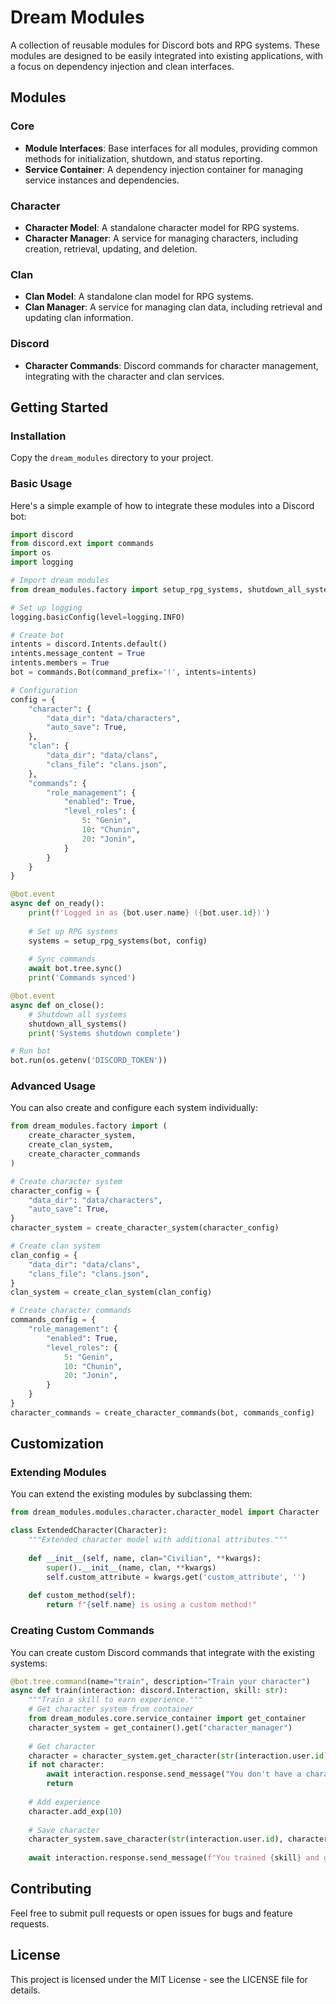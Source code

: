 # Dream Modules

A collection of reusable modules for Discord bots and RPG systems. These modules are designed to be easily integrated into existing applications, with a focus on dependency injection and clean interfaces.

## Modules

### Core

- **Module Interfaces**: Base interfaces for all modules, providing common methods for initialization, shutdown, and status reporting.
- **Service Container**: A dependency injection container for managing service instances and dependencies.

### Character

- **Character Model**: A standalone character model for RPG systems.
- **Character Manager**: A service for managing characters, including creation, retrieval, updating, and deletion.

### Clan

- **Clan Model**: A standalone clan model for RPG systems.
- **Clan Manager**: A service for managing clan data, including retrieval and updating clan information.

### Discord

- **Character Commands**: Discord commands for character management, integrating with the character and clan services.

## Getting Started

### Installation

Copy the `dream_modules` directory to your project.

### Basic Usage

Here's a simple example of how to integrate these modules into a Discord bot:

```python
import discord
from discord.ext import commands
import os
import logging

# Import dream modules
from dream_modules.factory import setup_rpg_systems, shutdown_all_systems

# Set up logging
logging.basicConfig(level=logging.INFO)

# Create bot
intents = discord.Intents.default()
intents.message_content = True
intents.members = True
bot = commands.Bot(command_prefix='!', intents=intents)

# Configuration
config = {
    "character": {
        "data_dir": "data/characters",
        "auto_save": True,
    },
    "clan": {
        "data_dir": "data/clans",
        "clans_file": "clans.json",
    },
    "commands": {
        "role_management": {
            "enabled": True,
            "level_roles": {
                5: "Genin",
                10: "Chunin",
                20: "Jonin",
            }
        }
    }
}

@bot.event
async def on_ready():
    print(f'Logged in as {bot.user.name} ({bot.user.id})')
    
    # Set up RPG systems
    systems = setup_rpg_systems(bot, config)
    
    # Sync commands
    await bot.tree.sync()
    print('Commands synced')

@bot.event
async def on_close():
    # Shutdown all systems
    shutdown_all_systems()
    print('Systems shutdown complete')

# Run bot
bot.run(os.getenv('DISCORD_TOKEN'))
```

### Advanced Usage

You can also create and configure each system individually:

```python
from dream_modules.factory import (
    create_character_system,
    create_clan_system,
    create_character_commands
)

# Create character system
character_config = {
    "data_dir": "data/characters",
    "auto_save": True,
}
character_system = create_character_system(character_config)

# Create clan system
clan_config = {
    "data_dir": "data/clans",
    "clans_file": "clans.json",
}
clan_system = create_clan_system(clan_config)

# Create character commands
commands_config = {
    "role_management": {
        "enabled": True,
        "level_roles": {
            5: "Genin",
            10: "Chunin",
            20: "Jonin",
        }
    }
}
character_commands = create_character_commands(bot, commands_config)
```

## Customization

### Extending Modules

You can extend the existing modules by subclassing them:

```python
from dream_modules.modules.character.character_model import Character

class ExtendedCharacter(Character):
    """Extended character model with additional attributes."""
    
    def __init__(self, name, clan="Civilian", **kwargs):
        super().__init__(name, clan, **kwargs)
        self.custom_attribute = kwargs.get('custom_attribute', '')
    
    def custom_method(self):
        return f"{self.name} is using a custom method!"
```

### Creating Custom Commands

You can create custom Discord commands that integrate with the existing systems:

```python
@bot.tree.command(name="train", description="Train your character")
async def train(interaction: discord.Interaction, skill: str):
    """Train a skill to earn experience."""
    # Get character system from container
    from dream_modules.core.service_container import get_container
    character_system = get_container().get("character_manager")
    
    # Get character
    character = character_system.get_character(str(interaction.user.id))
    if not character:
        await interaction.response.send_message("You don't have a character yet! Use `/create` to make one.")
        return
    
    # Add experience
    character.add_exp(10)
    
    # Save character
    character_system.save_character(str(interaction.user.id), character)
    
    await interaction.response.send_message(f"You trained {skill} and gained 10 XP!")
```

## Contributing

Feel free to submit pull requests or open issues for bugs and feature requests.

## License

This project is licensed under the MIT License - see the LICENSE file for details. 